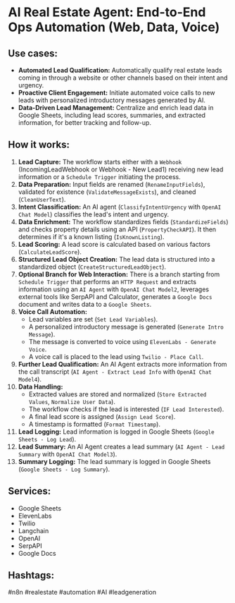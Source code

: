 # AI Real Estate Agent: End-to-End Ops Automation (Web, Data, Voice)

## Use cases:

- **Automated Lead Qualification:** Automatically qualify real estate leads coming in through a website or other channels based on their intent and urgency.
- **Proactive Client Engagement:** Initiate automated voice calls to new leads with personalized introductory messages generated by AI.
- **Data-Driven Lead Management:** Centralize and enrich lead data in Google Sheets, including lead scores, summaries, and extracted information, for better tracking and follow-up.

## How it works:

1.  **Lead Capture:** The workflow starts either with a `Webhook` (IncomingLeadWebhook or Webhook - New Lead1) receiving new lead information or a `Schedule Trigger` initiating the process.
2.  **Data Preparation:** Input fields are renamed (`RenameInputFields`), validated for existence (`ValidateMessageExists`), and cleaned (`CleanUserText`).
3.  **Intent Classification:** An AI agent (`ClassifyIntentUrgency` with `OpenAI Chat Model`) classifies the lead's intent and urgency.
4.  **Data Enrichment:** The workflow standardizes fields (`StandardizeFields`) and checks property details using an API (`PropertyCheckAPI`). It then determines if it's a known listing (`IsKnownListing`).
5.  **Lead Scoring:** A lead score is calculated based on various factors (`CalculateLeadScore`).
6.  **Structured Lead Object Creation:** The lead data is structured into a standardized object (`CreateStructuredLeadObject`).
7. **Optional Branch for Web Interaction:** There is a branch starting from `Schedule Trigger` that performs an `HTTP Request` and extracts information using an `AI Agent` with `OpenAI Chat Model2`, leverages external tools like SerpAPI and Calculator, generates a `Google Docs` document and writes data to a `Google Sheets`.
8.  **Voice Call Automation:**
    *   Lead variables are set (`Set Lead Variables`).
    *   A personalized introductory message is generated (`Generate Intro Message`).
    *   The message is converted to voice using `ElevenLabs - Generate Voice`.
    *   A voice call is placed to the lead using `Twilio - Place Call`.
9.  **Further Lead Qualification:** An AI Agent extracts more information from the call transcript (`AI Agent - Extract Lead Info` with `OpenAI Chat Model4`).
10. **Data Handling:**
    *   Extracted values are stored and normalized (`Store Extracted Values`, `Normalize User Data`).
    *   The workflow checks if the lead is interested (`IF Lead Interested`).
    *   A final lead score is assigned (`Assign Lead Score`).
    *   A timestamp is formatted (`Format Timestamp`).
11. **Lead Logging:** Lead information is logged in Google Sheets (`Google Sheets - Log Lead`).
12. **Lead Summary:** An AI Agent creates a lead summary (`AI Agent - Lead Summary` with `OpenAI Chat Model3`).
13. **Summary Logging:** The lead summary is logged in Google Sheets (`Google Sheets - Log Summary`).

## Services:

-   Google Sheets
-   ElevenLabs
-   Twilio
-   Langchain
-   OpenAI
-   SerpAPI
-   Google Docs

## Hashtags:

#n8n #realestate #automation #AI #leadgeneration
